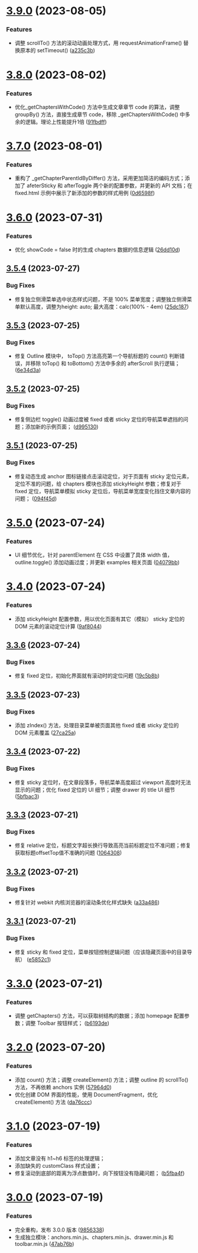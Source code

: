 # [3.9.0](https://github.com/yaohaixiao/outline.js/compare/3.8.0...3.9.0) (2023-08-05)


### Features

* 调整 scrollTo() 方法的滚动动画处理方式，用 requestAnimationFrame() 替换原本的 setTimeout() ([a235c3b](https://github.com/yaohaixiao/outline.js/commit/a235c3bcffdc1bb5e993a4948857ba8ec986dd0c))



# [3.8.0](https://github.com/yaohaixiao/outline.js/compare/3.7.0...3.8.0) (2023-08-02)


### Features

* 优化_getChaptersWithCode() 方法中生成文章章节 code 的算法，调整 groupBy() 方法，直接生成章节 code，移除 _getChaptersWithCode() 中多余的逻辑。理论上性能提升1倍 ([91fbdff](https://github.com/yaohaixiao/outline.js/commit/91fbdfff5df1ae00280b3081b650e5e3b76fe605))



# [3.7.0](https://github.com/yaohaixiao/outline.js/compare/3.6.0...3.7.0) (2023-08-01)


### Features

* 重构了 _getChapterParentIdByDiffer() 方法，采用更加简洁的编码方式；添加了 afeterSticky 和 afterToggle 两个新的配置参数，并更新的 API 文档；在 fixed.html 示例中展示了新添加的参数的样式用例 ([0d6598f](https://github.com/yaohaixiao/outline.js/commit/0d6598fa6117101b9578b67ef50c362ae35b525a))



# [3.6.0](https://github.com/yaohaixiao/outline.js/compare/3.5.4...3.6.0) (2023-07-31)


### Features

* 优化 showCode = false 时的生成 chapters 数据的信息逻辑 ([26dd10d](https://github.com/yaohaixiao/outline.js/commit/26dd10dd11f3a1bf4da2aeeb224f2251e01fcdee))



## [3.5.4](https://github.com/yaohaixiao/outline.js/compare/3.5.3...3.5.4) (2023-07-27)


### Bug Fixes

* 修复独立侧滑菜单选中状态样式问题，不是 100% 菜单宽度；调整独立侧滑菜单默认高度，调整为height: auto; 最大高度：calc(100% - 4em) ([25dc187](https://github.com/yaohaixiao/outline.js/commit/25dc1874e462f268ed4c80b93a58d299d24c15ff))



## [3.5.3](https://github.com/yaohaixiao/outline.js/compare/3.5.2...3.5.3) (2023-07-25)


### Bug Fixes

* 修复 Outline 模块中， toTop() 方法高亮第一个导航标题的 count() 判断错误，并移除 toTop() 和 toBottom() 方法中多余的 afterScroll 执行逻辑； ([6e34d3a](https://github.com/yaohaixiao/outline.js/commit/6e34d3a1d5a20302fee9f1fca842fb206e0de154))



## [3.5.2](https://github.com/yaohaixiao/outline.js/compare/3.5.1...3.5.2) (2023-07-25)


### Bug Fixes

* 修复侧边栏 toggle() 动画过度被 fixed 或者 sticky 定位的导航菜单遮挡的问题；添加新的示例页面； ([d995130](https://github.com/yaohaixiao/outline.js/commit/d995130a9cae97531aa9bc09b6516c1d421afa08))



## [3.5.1](https://github.com/yaohaixiao/outline.js/compare/3.5.0...3.5.1) (2023-07-25)


### Bug Fixes

* 修复动态生成 anchor 图标链接点击滚动定位，对于页面有 sticky 定位元素，定位不准的问题，给 chapters 模块也添加 stickyHeight 参数；修复对于 fixed 定位，导航菜单模拟 sticky 定位后，导航菜单宽度变化挡住文章内容的问题； ([094f45d](https://github.com/yaohaixiao/outline.js/commit/094f45d00804a8cd965c02b0dadb7cde0bbe9360))



# [3.5.0](https://github.com/yaohaixiao/outline.js/compare/3.4.0...3.5.0) (2023-07-24)


### Features

* UI 细节优化，针对 parentElement 在 CSS 中设置了具体 width 值，outline.toggle() 添加动画过度；并更新 examples 相关页面 ([04079bb](https://github.com/yaohaixiao/outline.js/commit/04079bba7db1b71ff8eb5698f6ce7c139969b9b9))



# [3.4.0](https://github.com/yaohaixiao/outline.js/compare/3.3.6...3.4.0) (2023-07-24)


### Features

* 添加 stickyHeight 配置参数，用以优化页面有其它（模拟） sticky 定位的 DOM 元素的滚动定位计算 ([9af8044](https://github.com/yaohaixiao/outline.js/commit/9af8044a3149c03dc716ca8daa290d4d4a7d8598))



## [3.3.6](https://github.com/yaohaixiao/outline.js/compare/3.3.5...3.3.6) (2023-07-24)


### Bug Fixes

* 修复 fixed 定位，初始化界面就有滚动时的定位问题 ([19c5b8b](https://github.com/yaohaixiao/outline.js/commit/19c5b8b8b217566e74f52a4784f160e10c8ab81c))



## [3.3.5](https://github.com/yaohaixiao/outline.js/compare/3.3.4...3.3.5) (2023-07-23)


### Bug Fixes

* 添加 zIndex() 方法，处理目录菜单被页面其他 fixed 或者 sticky 定位的 DOM 元素覆盖 ([27ca25a](https://github.com/yaohaixiao/outline.js/commit/27ca25ab21be390dea0a1eb2a614abe0e6ac7301))



## [3.3.4](https://github.com/yaohaixiao/outline.js/compare/3.3.3...3.3.4) (2023-07-22)


### Bug Fixes

* 修复 sticky 定位时，在文章段落多，导航菜单高度超过 viewport 高度时无法显示的问题；优化 fixed 定位的 UI 细节；调整 drawer 的 title UI 细节 ([5bfbac3](https://github.com/yaohaixiao/outline.js/commit/5bfbac36cec77dc6fa556a19001b19f9b291a375))



## [3.3.3](https://github.com/yaohaixiao/outline.js/compare/3.3.2...3.3.3) (2023-07-21)


### Bug Fixes

* 修复 relative 定位，标题文字超长换行导致高亮当前标题定位不准问题；修复获取标题offsetTop值不准确的问题 ([1064308](https://github.com/yaohaixiao/outline.js/commit/10643084d159c46b8bc0802b1b128026ec71f34d))



## [3.3.2](https://github.com/yaohaixiao/outline.js/compare/3.3.1...3.3.2) (2023-07-21)


### Bug Fixes

* 修复针对 webkit 内核浏览器的滚动条优化样式缺失 ([a33a486](https://github.com/yaohaixiao/outline.js/commit/a33a4868f06463ba3e2676c438ec145f857d8dab))



## [3.3.1](https://github.com/yaohaixiao/outline.js/compare/3.3.0...3.3.1) (2023-07-21)


### Bug Fixes

* 修复 sticky 和 fixed 定位，菜单按钮控制逻辑问题（应该隐藏页面中的目录导航） ([e5852c1](https://github.com/yaohaixiao/outline.js/commit/e5852c1dc5192bd16abb62b40a4e674dfb248a39))



# [3.3.0](https://github.com/yaohaixiao/outline.js/compare/3.2.0...3.3.0) (2023-07-21)


### Features

* 调整 getChapters() 方法，可以获取树结构的数据；添加 homepage 配置参数；调整 Toolbar 按钮样式； ([b6193de](https://github.com/yaohaixiao/outline.js/commit/b6193de64288dd9d2c7093707970a543696a40f3))



# [3.2.0](https://github.com/yaohaixiao/outline.js/compare/3.1.0...3.2.0) (2023-07-20)


### Features

* 添加 count() 方法；调整 createElement() 方法；调整 outline 的 scrollTo() 方法，不再依赖 anchors 实例 ([57964d0](https://github.com/yaohaixiao/outline.js/commit/57964d08d462f8d2819d265a7213aaae6530744a))
* 优化创建 DOM 界面的性能，使用 DocumentFragment，优化 createElement() 方法 ([da76ccc](https://github.com/yaohaixiao/outline.js/commit/da76cccdfc8c92ad61306e2a4374a85484a26dfa))



# [3.1.0](https://github.com/yaohaixiao/outline.js/compare/3.0.0...3.1.0) (2023-07-19)


### Features

* 添加文章没有 h1~h6 标签的处理逻辑；
* 添加缺失的 customClass 样式设置；
* 修复滚动到底部的距离为浮点数值时，向下按钮没有隐藏问题； ([b5fba4f](https://github.com/yaohaixiao/outline.js/commit/b5fba4f19292e24f1c4ef04456dedfdd8640f1b4))



# [3.0.0](https://github.com/yaohaixiao/outline.js/compare/v2.0.1...v3.0.0) (2023-07-19)


### Features

* 完全重构，发布 3.0.0 版本 ([9856338](https://github.com/yaohaixiao/outline.js/commit/9856338b9a7afe3effb6adc98b40a7546d7c2c41))
* 生成独立模块：anchors.min.js、chapters.min.js、drawer.min.js 和 toolbar.min.js ([47ab76b](https://github.com/yaohaixiao/outline.js/commit/47ab76b2824d2df7de1e780970c76c67173cbe25))
